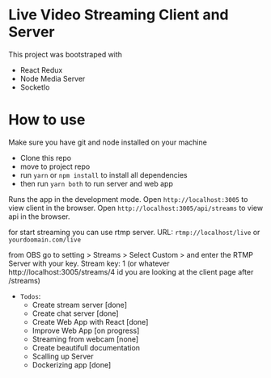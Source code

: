 # Live Video Streaming Client and Server

This project was bootstraped with

-   React Redux
-   Node Media Server
-   SocketIo

# How to use

Make sure you have git and node installed on your machine

-   Clone this repo
-   move to project repo
-   run `yarn` or `npm install` to install all dependencies
-   then run `yarn both` to run server and web app

Runs the app in the development mode.
Open `http://localhost:3005` to view client in the browser.
Open `http://localhost:3005/api/streams` to view api in the browser.

for start streaming you can use rtmp server.
URL: `rtmp://localhost/live` or `yourdoomain.com/live`

from OBS go to setting > Streams > Select Custom > and enter the RTMP Server with your key.
Stream key: 1 (or whatever http://localhost:3005/streams/4 id you are looking at the client page after /streams)

-   `Todos`:
    -   Create stream server [done]
    -   Create chat server [done]
    -   Create Web App with React [done]
    -   Improve Web App [on progress]
    -   Streaming from webcam [none]
    -   Create beautifull documentation
    -   Scalling up Server
    -   Dockerizing app [done]
